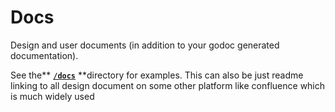 # Docs

Design and user documents (in addition to your godoc generated documentation).

See the** **[`/docs`](https://github.com/golang-standards/project-layout/blob/master/docs/README.md)** **directory for examples. This can also be just readme linking to all design document on some other platform like confluence which is much widely used
